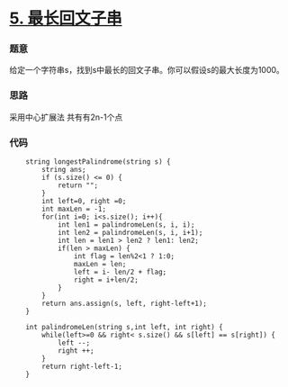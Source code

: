# [5. 最长回文子串](https://leetcode-cn.com/problems/longest-palindromic-substring)

### 题意
给定一个字符串s，找到s中最长的回文子串。你可以假设s的最大长度为1000。

### 思路
采用中心扩展法
共有有2n-1个点

### 代码
```cgo
    string longestPalindrome(string s) {
        string ans;
        if (s.size() <= 0) {
            return "";
        }
        int left=0, right =0;
        int maxLen = -1;
        for(int i=0; i<s.size(); i++){
            int len1 = palindromeLen(s, i, i);
            int len2 = palindromeLen(s, i, i+1);
            int len = len1 > len2 ? len1: len2;
            if(len > maxLen) {
                int flag = len%2<1 ? 1:0;
                maxLen = len;
                left = i- len/2 + flag;
                right = i+len/2;
            }
        }
        return ans.assign(s, left, right-left+1);
    }

    int palindromeLen(string s,int left, int right) {
        while(left>=0 && right< s.size() && s[left] == s[right]) {
            left --;
            right ++;
        }
        return right-left-1;
    }
```